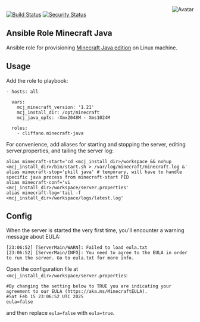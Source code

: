 <img align="right" src="https://raw.github.com/cliffano/ansible-role-minecraft-java/master/avatar.jpg" alt="Avatar"/>

[![Build Status](https://github.com/cliffano/ansible-role-minecraft-java/workflows/CI/badge.svg)](https://github.com/cliffano/ansible-role-minecraft-java/actions?query=workflow%3ACI)
[![Security Status](https://snyk.io/test/github/cliffano/ansible-role-minecraft-java/badge.svg)](https://snyk.io/test/github/cliffano/ansible-role-minecraft-java)

Ansible Role Minecraft Java
---------------------------

Ansible role for provisioning [Minecraft Java edition](https://www.minecraft.net/en-us/store/minecraft-java-bedrock-edition-pc) on Linux machine.

Usage
-----

Add the role to playbook:

    - hosts: all

      vars:
        mcj_minecraft_version: '1.21'
        mcj_install_dir: /opt/minecraft
        mcj_java_opts: -Xmx2048M - Xms1024M

      roles:
        - cliffano.minecraft-java

For convenience, add aliases for starting and stopping the server, editing server.properties, and tailing the server log:

    alias minecraft-start='cd <mcj_install_dir>/workspace && nohup <mcj_install_dir>/bin/start.sh > /var/log/minecraft/minecraft.log &'
    alias minecraft-stop='pkill java' # temporary, will have to handle specific java process from minecraft-start PID
    alias minecraft-conf='vi <mcj_install_dir>/workspace/server.properties'
    alias minecraft-log='tail -f <mcj_install_dir>/workspace/logs/latest.log'

Config
------

When the server is started the very first time, you'll encounter a warning message about EULA:

    [23:06:52] [ServerMain/WARN]: Failed to load eula.txt
    [23:06:52] [ServerMain/INFO]: You need to agree to the EULA in order to run the server. Go to eula.txt for more info.

Open the configuration file at `<mcj_install_dir>/workspace/server.properties`:

    #By changing the setting below to TRUE you are indicating your agreement to our EULA (https://aka.ms/MinecraftEULA).
    #Sat Feb 15 23:06:52 UTC 2025
    eula=false

and then replace `eula=false` with `eula=true`.
